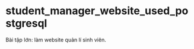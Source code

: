 student_manager_website_used_postgresql
=======================================

Bài tập lớn: làm website quản lí sinh viên.
